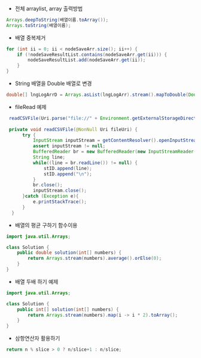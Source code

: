 ### 
 
* 전체 arraylist, array 출력방법     
```java
Arrays.deepToString(배열이름.toArray());  
Arrays.toString(배열이름);
   ```
   
* 배열 중복제거
```java    
for (int ii = 0; ii < nodeSaveArr.size(); ii++) {   
    if (!nodeSaveResultList.contains(nodeSaveArr.get(ii))) {  
        nodeSaveResultList.add(nodeSaveArr.get(ii));  
    }  
}   
```
   
* String 배열을 Double 배열로 변경   
```java 
double[] lngLogArrD = Arrays.asList(lngLogArr).stream().mapToDouble(Double::parseDouble).toArray(); 
``` 
 
 
 * fileRead 예제   
  ```java
   readCSVFile(Uri.parse("file://" + Environment.getExternalStorageDirectory() + "/Download/dspalogin.csv"));  
     
   private void readCSVFile(@NonNull Uri fileUri) {  
        try {  
            InputStream inputStream = getContentResolver().openInputStream(fileUri);  
            assert inputStream != null;  
            BufferedReader br = new BufferedReader(new InputStreamReader(inputStream));  
            String line;  
            while((line = br.readLine()) != null) {  
                stID.append(line);  
                stID.append("\n");  
            }  
            br.close();  
            inputStream.close();  
        }catch (Exception e){  
            e.printStackTrace();  
        }  
    }
  ```
      

* 배열의 평균 구하기 함수이용
```java 
import java.util.Arrays;

class Solution {
    public double solution(int[] numbers) {
        return Arrays.stream(numbers).average().orElse(0);
    }
}
```
* 배열 두배 하기 예제
```java
import java.util.Arrays;

class Solution {
    public int[] solution(int[] numbers) {
        return Arrays.stream(numbers).map(i -> i * 2).toArray();
    }
}
```
* 삼항연산자 활용하기
```java
return n % slice > 0 ? n/slice+1 : n/slice;
```
